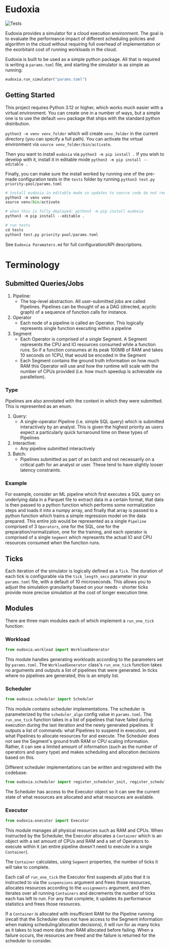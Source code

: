 # Eudoxia 

![Tests](https://github.com/BauplanLabs/eudoxia/workflows/Run%20Tests/badge.svg)

Eudoxia provides a simulator for a cloud execution environment. The goal is to evaluate the performance impact of different scheduling policies and algorithm in the cloud without requiring full overhead of implementation or the exorbitant cost of running workloads in the cloud. 

Eudoxia is built to be used as a simple python package. All that is required is writing a `params.toml` file, and starting the simulator is as simple as running:
```python
eudoxia.run_simulator("params.toml")
```

## Getting Started 

This project requires Python 3.12 or higher, which works much easier with a virtual environment. You can create one in a number of ways, but a simple one is to use the default `venv` package that ships with the standard python distribution. 

`python3 -m venv venv_folder` which will create `venv_folder` in the current directory (you can specify a full path). You can activate the virtual environment via `source venv_folder/bin/activate`. 

Then you want to install `eudoxia` via `python3 -m pip install .` If you wish to develop with it, install it in editable mode `python3 -m pip install --editable .`

Finally, you can make sure the install worked by running one of the pre-made configuration tests in the `tests` folder by running `python3 test.py priority-pool/params.toml`

```python
# install eudoxia in editable mode so updates to source code do not require re-installing
python3 -m venv venv
source venv/bin/activate

# when this is fully deployed: python3 -m pip install eudoxia
python3 -m pip install --editable .

# run tests 
cd tests
python3 test.py priority-pool/params.toml
```

See `Eudoxia Paramaters.md` for full configuration/API descriptions. 

# Terminology
## Submitted Queries/Jobs
1. Pipeline: 
    - The top-level abstraction. All user-submitted jobs are called Pipelines. Pipelines can be thought of as a DAG (directed, acyclic graph) of a sequence of function calls for instance.
2. Operator
    - Each node of a pipeline is called an Operator. This logically represents single function executing within a pipeline 
3. Segment
    - Each Operator is comprised of a single Segment. A Segment represents the CPU and IO resources consumed while a function runs. So if a function consumes at its peak 100MB of RAM and takes 10 seconds on 1CPU, that would be encoded in the Segment 
    - Each Segment contains the ground truth information on how much RAM this Operator will use and how the runtime will scale with the number of CPUs provided (i.e. how much speedup is achievable via parallelism). 
 
### Type
Pipelines are also annotated with the context in which they were submitted. This is represented as an enum. 
1. Query: 
    - A single-operator Pipeline (i.e. simple SQL query) which is submitted interactively by an analyst. This is given the highest priority as users expect a particularly quick turnaround time on these types of Pipelines
2. Interactive: 
    - Any pipeline submitted interactively 
3. Batch:
    - Pipelines submitted as part of an batch and not necessarily on a critical path for an analyst or user. These tend to have slightly looser latency constraints.

### Example
For example, consider an ML pipeline which first executes a SQL query on underlying data in a Parquet file to extract data in a certain format, that data is then passed to a python function which performs some normalization steps and loads it into a numpy array, and finally that array is passed to a python function which trains a simple regression model on the data prepared. This entire job would be represented as a single `Pipeline` comprised of 3 `Operators`, one for the SQL, one for the preparation/normalization, one for the training, and each operator is comprised of a single `Segment` which represents the actual IO and CPU resources consumed when the function runs. 

## Ticks 
Each iteration of the simulator is logically defined as a `Tick`. The duration of each tick is configurable via the `tick_length_secs` parameter in your `params.toml` file, with a default of 10 microseconds. This allows you to adjust the simulation granularity based on your needs - shorter ticks provide more precise simulation at the cost of longer execution time.  

## Modules
There are three main modules each of which implement a `run_one_tick` function:

### Workload
```python
from eudoxia.workload import WorkloadGenerator
```
This module handles generating workloads according to the parameters set by `params.toml`. The `WorkloadGenerator` class's `run_one_tick` function takes no arguments and outputs a list of pipelines that were generated. In ticks where no pipelines are generated, this is an empty list. 

### Scheduler
```python
from eudoxia.scheduler import Scheduler
```
This module contains scheduler implementations. The scheduler is parameterized by the `scheduler_algo` config value in `params.toml`. The `run_one_tick` function takes in a list of pipelines that have failed during execution during the last iteration and the newly generated pipelines. It outputs a list of commands: what Pipelines to suspend in execution, and what Pipelines to allocate resources for and execute. The Scheduler does not see the Segment's ground truth RAM or CPU scaling information. Rather, it can see a limited amount of information (such as the number of operators and query type) and makes scheduling and allocation decisions based on this.

Different scheduler implementations can be written and registered with the codebase:
```python
from eudoxia.scheduler import register_scheduler_init, register_scheduler
```

The Scheduler has access to the Executor object so it can see the current state of what resources are allocated and what resources are available.

### Executor
```python
from eudoxia.executor import Executor
```
This module manages all physical resources such as RAM and CPUs. When instructed by the Scheduler, the Executor allocates a `Container` which is an object with a set amount of CPUs and RAM and a set of Operators to execute within it (an entire pipeline doesn't need to execute in a single `Container`). 

The `Container` calculates, using `Segment` properties, the number of ticks it will take to complete.

Each call of `run_one_tick` the Executor first suspends all jobs that it is instructed to via the `suspensions` argument and frees those resources, allocates resources according to the `assignments` argument, and then iterates over all running `Containers` and decrements the number of ticks each has left to run. For any that complete, it updates its performance statistics and frees those resources. 

If a `Container` is allocated with insufficient RAM for the Pipeline running (recall that the Scheduler does not have access to the Segment information when making scheduling/allocation decisions), it will run for as many ticks as it takes to load more data than RAM allocated before failing. When a failure occurs, the resources are freed and the failure is returned for the scheduler to consider. 